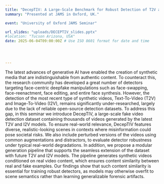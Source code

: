 ```yaml
---
title: "DecepTIV: A Large-Scale Benchmark for Robust Detection of T2V and I2V Synthetic Videos​"
summary: "Presented at JAMS in Oxford, UK."

event: "University of Oxford JAMS Seminar"

url_slides: "uploads/DECEPTIV_slides.pptx"
#location: "Tucson Arizona, USA"
date: 2025-06-04T09:00:00Z # Use ISO 8601 format for date and time




---
```

The latest advances of generative AI have enabled the creation of synthetic media that are indistinguishable from authentic content. To counteract this, the research community has developed a great number of detectors targeting face-centric deepfake manipulations such as face-swapping, face-reenactment, face editing, and entire face synthesis. However, the detection of the most recent type of synthetic videos, Text-To-Video (T2V) and Image-To-Video (I2V), remains significantly under-researched, largely due to the lack of reliable open-source detection datasets. To address this gap, in this seminar we introduce DecepTIV, a large-scale fake video detection dataset containing thousands of videos generated by the latest T2V and I2V models. To ensure real-world relevance, DecepTIV features diverse, realistic-looking scenes in contexts where misinformation could pose societal risks. We also include perturbed versions of the videos using common augmentations and distractors, to evaluate detector robustness under typical real-world degradations.  In addition, we propose a modular generation pipeline that supports the seamless extension of the dataset with future T2V and I2V models. The pipeline generates synthetic videos conditioned on real video content, which ensures content similarity between real and fake examples. Our findings show that such content similarity is essential for training robust detectors, as models may otherwise overfit to scene semantics rather than learning generalizable forensic artifacts.